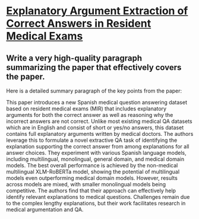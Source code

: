 # [Explanatory Argument Extraction of Correct Answers in Resident Medical   Exams](https://arxiv.org/abs/2312.00567)

## Write a very high-quality paragraph summarizing the paper that effectively covers the paper.

 Here is a detailed summary paragraph of the key points from the paper:

This paper introduces a new Spanish medical question answering dataset based on resident medical exams (MIR) that includes explanatory arguments for both the correct answer as well as reasoning why the incorrect answers are not correct. Unlike most existing medical QA datasets which are in English and consist of short or yes/no answers, this dataset contains full explanatory arguments written by medical doctors. The authors leverage this to formulate a novel extractive QA task of identifying the explanation supporting the correct answer from among explanations for all answer choices. They experiment with various Spanish language models, including multilingual, monolingual, general domain, and medical domain models. The best overall performance is achieved by the non-medical multilingual XLM-RoBERTa model, showing the potential of multilingual models even outperforming medical domain models. However, results across models are mixed, with smaller monolingual models being competitive. The authors find that their approach can effectively help identify relevant explanations to medical questions. Challenges remain due to the complex lengthy explanations, but their work facilitates research in medical argumentation and QA.
